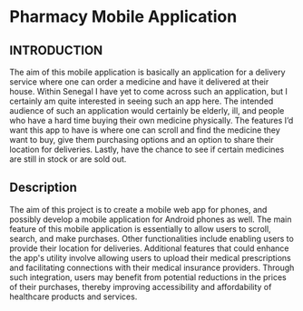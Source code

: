 # Pharmacy Mobile Application 

## INTRODUCTION
The aim of this mobile application is basically an application for a delivery service where one can order a medicine and have it delivered at their house. Within Senegal I have yet to come across such an application, but I certainly am quite interested in seeing such an app here. The intended audience of such an application would certainly be elderly, ill, and people who have a hard time buying their own medicine physically. The features I’d want this app to have is where one can scroll and find the medicine they want to buy, give them purchasing options and an option to share their location for deliveries. Lastly, have the chance to see if certain medicines are still in stock or are sold out. 


## Description

The aim of this project is to create a mobile web app for phones, and possibly develop a mobile application for Android phones as well. The main feature of this mobile application is essentially to allow users to scroll, search, and make purchases. Other functionalities include enabling users to provide their location for deliveries. Additional features that could enhance the app's utility involve allowing users to upload their medical prescriptions and facilitating connections with their medical insurance providers. Through such integration, users may benefit from potential reductions in the prices of their purchases, thereby improving accessibility and affordability of healthcare products and services.



